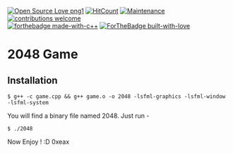 [![Open Source Love png1](https://badges.frapsoft.com/os/v1/open-source.png?v=103)](https://github.com/ellerbrock/open-source-badges/)
[![HitCount](http://hits.dwyl.io/indrarahul2013/2048.svg)](http://hits.dwyl.io/indrarahul2013/2048)
[![Maintenance](https://img.shields.io/badge/Maintained%3F-yes-green.svg)](https://GitHub.com/indrarahul2013/2048/graphs/commit-activity)
[![contributions welcome](https://img.shields.io/badge/contributions-welcome-brightgreen.svg?style=flat)](https://github.com/indrarahul2013/2048/issues)
<br>
[![forthebadge made-with-c++](https://forthebadge.com/images/badges/made-with-c-plus-plus.svg)](http://www.cplusplus.com)
[![ForTheBadge built-with-love](http://ForTheBadge.com/images/badges/built-with-love.svg)](http://www.cplusplus.com)
<br>

# 2048 Game

## Installation

```
$ g++ -c game.cpp && g++ game.o -o 2048 -lsfml-graphics -lsfml-window -lsfml-system
```
You will find a binary file named 2048. Just run - 

```
$ ./2048
```
Now Enjoy ! :D 
0xeax

